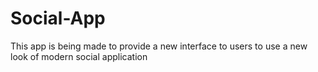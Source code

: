 # Social-App
This app is being made to provide a new interface to users to use a new look of modern social application
